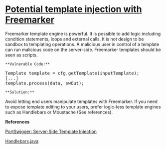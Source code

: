 # [Potential template injection with Freemarker](https://find-sec-bugs.github.io/bugs.htm#TEMPLATE_INJECTION_FREEMARKER)

Freemarker template engine is powerful. It is possible to add logic including condition statements, loops and external calls.
It is not design to be sandbox to templating operations. A malicious user in control of a template can run malicious code
on the server-side. Freemarker templates should be seen as scripts.

    **Vulnerable Code:**

<pre>Template template = cfg.getTemplate(inputTemplate);
[...]
template.process(data, swOut);</pre>

    **Solution:**

Avoid letting end users manipulate templates with Freemarker. If you need to expose template editing to your users,
prefer logic-less template engines such as Handlebars or Moustache (See references).

**References**  

[PortSwigger: Server-Side Template Injection](https://portswigger.net/research/server-side-template-injection)  

[Handlebars.java](https://jknack.github.io/handlebars.java/)